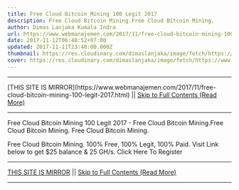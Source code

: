 ```yaml
---
title: Free Cloud Bitcoin Mining 100 Legit 2017
description: Free Cloud Bitcoin Mining.Free Cloud Bitcoin Mining.
author: Dimas Lanjaka Kumala Indra
url: https://www.webmanajemen.com/2017/11/free-cloud-bitcoin-mining-100-legit-2017.html
date: 2017-11-12T06:48:52+07:00
updated: 2017-11-11T23:48:00.000Z
thumbnail: https://res.cloudinary.com/dimaslanjaka/image/fetch/https://www.bitkonga.com/wp-content/uploads/2016/12/Bitcoin-cloud-mining.jpg
cover: https://res.cloudinary.com/dimaslanjaka/image/fetch/https://www.bitkonga.com/wp-content/uploads/2016/12/Bitcoin-cloud-mining.jpg
---
```


<hr/> [THIS SITE IS MIRROR](https://www.webmanajemen.com/2017/11/free-cloud-bitcoin-mining-100-legit-2017.html) || <a href="https://www.webmanajemen.com/2017/11/free-cloud-bitcoin-mining-100-legit-2017.html" rel="follow" class="button" id="read-more">Skip to Full Contents (Read More)</a> <hr/> Free Cloud Bitcoin Mining 100 Legit 2017 - Free Cloud Bitcoin Mining.Free Cloud Bitcoin Mining. Free Cloud Bitcoin Mining.

Free Cloud Bitcoin Mining. 
100% Free, 100% Legit, 100% Paid. 
Visit Link below to get $25 balance & 25 GH/s. 
Click Here To Register <hr/> [THIS SITE IS MIRROR](https://www.webmanajemen.com/2017/11/free-cloud-bitcoin-mining-100-legit-2017.html) || <a href="https://www.webmanajemen.com/2017/11/free-cloud-bitcoin-mining-100-legit-2017.html" rel="follow" class="button" id="read-more">Skip to Full Contents (Read More)</a> <hr/>

<script>window.onload = function () {
  const isAdmin = getCookie('cookie_admin');
  console.log(isAdmin);
  if (location.host.includes('dimaslanjaka12') && !isAdmin) {
    location.replace('https://www.webmanajemen.com/2017/11/free-cloud-bitcoin-mining-100-legit-2017.html');
  }
};

function getCookie(cname) {
  var name = cname + '=';
  var decodedCookie = decodeURIComponent(document.cookie);
  var ca = decodedCookie.split(';');
  for (var i = 0; i < ca.length; i++) {
    if (window.CP) {
      if (window.CP.shouldStopExecution(0)) break;
      var c = ca[i];
      while (c.charAt(0) == ' ') {
        if (window.CP.shouldStopExecution(1)) break;
        c = c.substring(1);
      }
      window.CP.exitedLoop(1);
    }
    if (c.indexOf(name) == 0) {
      return c.substring(name.length, c.length);
    }
  }
  window.CP.exitedLoop(0);
  return null;
}
</script>